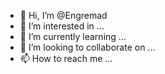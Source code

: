 - 👋 Hi, I’m @Engremad
- 👀 I’m interested in ...
- 🌱 I’m currently learning ...
- 💞️ I’m looking to collaborate on ...
- 📫 How to reach me ...

<!---
Engremad/Engremad is a ✨ special ✨ repository because its `README.md` (this file) appears on your GitHub profile.
You can click the Preview link to take a look at your changes.
--->
